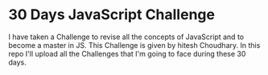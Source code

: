 # 30 Days JavaScript Challenge 

I have taken a Challenge to revise all the concepts of JavaScript and to become a master in JS. This Challenge is given by hitesh Choudhary. In this repo I'll upload all the Challenges that I'm going to face during these 30 days.


